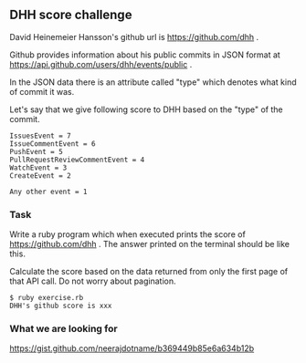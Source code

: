 ## DHH score challenge

David Heinemeier Hansson's github url is https://github.com/dhh .

Github provides information about his public commits in JSON 
format at 
https://api.github.com/users/dhh/events/public .

In the JSON data there is an attribute called "type" which denotes what kind of commit it was. 

Let's say that we give following score to DHH based on the "type" of the commit.

```
IssuesEvent = 7
IssueCommentEvent = 6
PushEvent = 5
PullRequestReviewCommentEvent = 4
WatchEvent = 3
CreateEvent = 2

Any other event = 1 
```

### Task

Write a ruby program which when executed prints the score of https://github.com/dhh . 
The answer printed on the terminal should be like this. 

Calculate the score based on the data returned from only the first page of that API call. Do not worry about pagination.

```
$ ruby exercise.rb
DHH's github score is xxx
```


### What we are looking for

https://gist.github.com/neerajdotname/b369449b85e6a634b12b